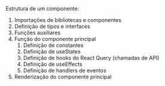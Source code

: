 Estrutura de um componente:

1. Importações de bibliotecas e componentes
2. Definição de tipos e interfaces
3. Funções auxiliares
4. Função do componente principal
   1. Definição de constantes
   2. Definição de useStates
   3. Definição de hooks do React Query (chamadas de API)
   4. Definição de useEffects
   5. Definição de handlers de eventos
5. Renderização do componente principal
